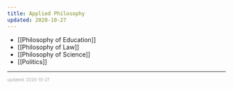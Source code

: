 ```yaml
---
title: Applied Philosophy
updated: 2020-10-27
---
```


- [[Philosophy of Education]]
- [[Philosophy of Law]]
- [[Philosophy of Science]]
- [[Politics]]

---

<sup><sub><font color="#a6a6a6">updated: 2020-10-27</font></sub></sup>
